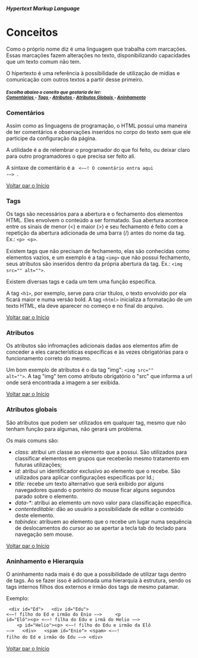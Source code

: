 ##### Hypertext Markup Language
<h1 id="inicio"> Conceitos </h1>

Como o próprio nome diz é uma linguagem que trabalha com marcações. Essas marcações fazem alterações no texto, disponibilizando capacidades que um texto comum não tem. 

O hipertexto é uma referência à possibilidade de utilização de mídias e comunicação com outros textos a partir desse primeiro.

<h5><small>
Escolha abaixo o coneito que gostaria de ler:<br>
<a href="#comentarios"> Comentários </a> - <a href="#tags"> Tags </a> - <a href="#atributos"> Atributos </a> - <a href="#atributos-globais"> Atributos Globais </a> - <a href="#aninhamento"> Aninhamento </a></small></h5>

<h3 id="comentarios">Comentários</h3>

Assim como as linguagens de programação, o HTML possui uma maneira de ter comentários e observações inseridos no corpo do texto sem que ele participe da configuração da página.

A utilidade é a de relembrar o programador do que foi feito, ou deixar claro para outro programadores o que precisa ser feito ali.

A sintaxe de comentário é a <code> &lt;&minus;&minus;&excl; O comentário entra aqui &minus;&minus;&gt; </code>.

<a href="#inicio"> Voltar par o Início </a>

<h3 id="tags"> Tags </h2>

Os tags são necessários para a abertura e o fechamento dos elementos HTML. Eles envolvem o conteúdo a ser formatado. Sua abertura acontece entre os sinais de menor (<) e maior (>) e seu fechamento é feito com a repetição da abertura adicionada de uma barra (/) antes do nome da tag. Ex.: <code>&lt;p&gt;  &lt;&frasl;p&gt;</code>.

Existem tags que não precisam de fechamento, elas são conhecidas como elementos vazios, e um exemplo é a tag <code>&lt;img&gt;</code> que não possui fechamento, seus atributos são inseridos dentro da própria abertura da tag. Ex.: <code>&lt;img src=&quot;&quot; alt=&quot;&quot;&gt;</code>.

Existem diversas tags e cada um tem uma função específica.

A tag <code>&lt;h1&gt;</code>, por exemplo, serve para criar títulos, o texto envolvido por ela ficará maior e numa versão bold.
A tag <code>&lt;html&gt;</code> inicializa a formatação de um texto HTML, ela deve aparecer no começo e no final do arquivo.

<a href="#inicio"> Voltar par o Início </a>


<h3 id="atributos">Atributos</h3>

Os atributos são infromações adicionais dadas aos elementos afim de conceder a eles características específicas e às vezes obrigatórias para o funcionamento correto do mesmo.

Um bom exemplo de atributos é o da tag "img": <code>&lt;img src=&quot;&quot; alt=&quot;&quot;&gt;</code>. A tag "img" tem como atributo obrigatório o "src" que informa a url onde será encontrada a imagem a ser exibida.

<a href="#inicio"> Voltar par o Início </a>


<h3 id="atributos-globais">Atributos globais</h3>

São atributos que podem ser utilizados em qualquer tag, mesmo que não tenham função para algumas, não gerará um problema.

Os mais comuns são: 
- *class:* atribui um classe ao elemento que a possui. São utilizados para classificar elementos em grupos que receberão mesmo tratamento em futuras utilizações;
- *id:* atribui un identificador exclusivo ao elemento que o recebe. São utilizados para aplicar configurações específicas por Id.;
- *title:* recebe um texto alternativo que será exibido por alguns navegadores quando o ponteiro do mouse ficar alguns segundos parado sobre o elemento.
- *data-\*:* atribui ao elemento um novo valor para classificação específica.
- *contenteditable:* dão ao usuário a possibilidade de editar o conteúdo deste elemento.
- *tabindex:* atribuem ao elemento que o recebe um lugar numa sequência de deslocamentos do cursor ao se apertar a tecla tab do teclado para navegação sem mouse.

<a href="#inicio"> Voltar par o Início </a>


<h3 id="aninamento"> Aninhamento e Hierarquia </h3>

O aninhamento nada mais é do que a possibilidade de utilizar tags dentro de tags. Ao se fazer isso é adicionada uma hierarquia à estrutura, sendo os tags internos filhos dos externos e irmão dos tags de mesmo patamar.

Exemplo: <pre><code>
&lt;div id="Ed"&gt;
&nbsp;&nbsp;&lt;div id="Edu"&gt; &lt;&minus;&minus;&excl; filho do Ed e irmão do Enio &minus;&minus;&gt;
&nbsp;&nbsp;&nbsp;&nbsp;&lt;p id="Elô"&gt;&lt;&frasl;p&gt; &lt;&minus;&minus;&excl; filha do Edu e irmã do Helio &minus;&minus;&gt;
&nbsp;&nbsp;&nbsp;&nbsp;&lt;p id="Helio"&gt;&lt;&frasl;p&gt; &lt;&minus;&minus;&excl; filho do Edu e irmão da Elô &minus;&minus;&gt;
&nbsp;&nbsp;&lt;&frasl;div&gt; 
&nbsp;&nbsp;&lt;spam id="Enio"&gt; &lt;&frasl;spam&gt; &lt;&minus;&minus;&excl; filho do Ed e irmão do Edu &minus;&minus;&gt; 
&lt;&frasl;div&gt;</code> </pre>

<a href="#inicio"> Voltar par o Início </a>



